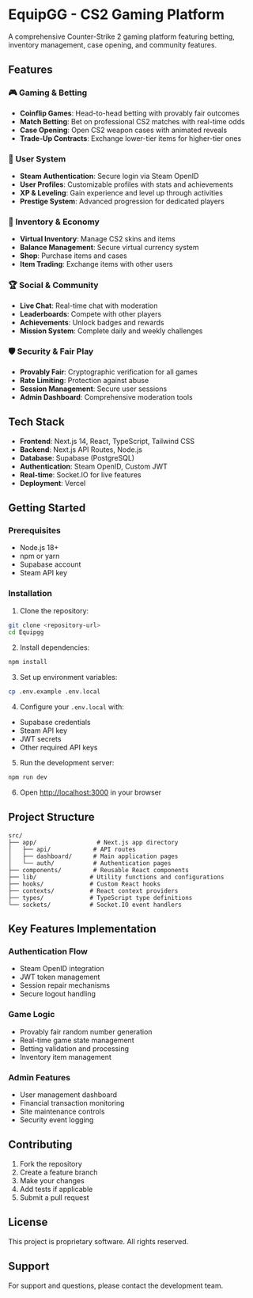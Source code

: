 # EquipGG - CS2 Gaming Platform

A comprehensive Counter-Strike 2 gaming platform featuring betting, inventory management, case opening, and community features.

## Features

### 🎮 Gaming & Betting
- **Coinflip Games**: Head-to-head betting with provably fair outcomes
- **Match Betting**: Bet on professional CS2 matches with real-time odds
- **Case Opening**: Open CS2 weapon cases with animated reveals
- **Trade-Up Contracts**: Exchange lower-tier items for higher-tier ones

### 👤 User System
- **Steam Authentication**: Secure login via Steam OpenID
- **User Profiles**: Customizable profiles with stats and achievements
- **XP & Leveling**: Gain experience and level up through activities
- **Prestige System**: Advanced progression for dedicated players

### 🎒 Inventory & Economy
- **Virtual Inventory**: Manage CS2 skins and items
- **Balance Management**: Secure virtual currency system
- **Shop**: Purchase items and cases
- **Item Trading**: Exchange items with other users

### 🏆 Social & Community
- **Live Chat**: Real-time chat with moderation
- **Leaderboards**: Compete with other players
- **Achievements**: Unlock badges and rewards
- **Mission System**: Complete daily and weekly challenges

### 🛡️ Security & Fair Play
- **Provably Fair**: Cryptographic verification for all games
- **Rate Limiting**: Protection against abuse
- **Session Management**: Secure user sessions
- **Admin Dashboard**: Comprehensive moderation tools

## Tech Stack

- **Frontend**: Next.js 14, React, TypeScript, Tailwind CSS
- **Backend**: Next.js API Routes, Node.js
- **Database**: Supabase (PostgreSQL)
- **Authentication**: Steam OpenID, Custom JWT
- **Real-time**: Socket.IO for live features
- **Deployment**: Vercel

## Getting Started

### Prerequisites
- Node.js 18+
- npm or yarn
- Supabase account
- Steam API key

### Installation

1. Clone the repository:
```bash
git clone <repository-url>
cd Equipgg
```

2. Install dependencies:
```bash
npm install
```

3. Set up environment variables:
```bash
cp .env.example .env.local
```

4. Configure your `.env.local` with:
- Supabase credentials
- Steam API key
- JWT secrets
- Other required API keys

5. Run the development server:
```bash
npm run dev
```

6. Open [http://localhost:3000](http://localhost:3000) in your browser

## Project Structure

```
src/
├── app/                 # Next.js app directory
│   ├── api/            # API routes
│   ├── dashboard/      # Main application pages
│   └── auth/           # Authentication pages
├── components/         # Reusable React components
├── lib/               # Utility functions and configurations
├── hooks/             # Custom React hooks
├── contexts/          # React context providers
├── types/             # TypeScript type definitions
└── sockets/           # Socket.IO event handlers
```

## Key Features Implementation

### Authentication Flow
- Steam OpenID integration
- JWT token management
- Session repair mechanisms
- Secure logout handling

### Game Logic
- Provably fair random number generation
- Real-time game state management
- Betting validation and processing
- Inventory item management

### Admin Features
- User management dashboard
- Financial transaction monitoring
- Site maintenance controls
- Security event logging

## Contributing

1. Fork the repository
2. Create a feature branch
3. Make your changes
4. Add tests if applicable
5. Submit a pull request

## License

This project is proprietary software. All rights reserved.

## Support

For support and questions, please contact the development team.

